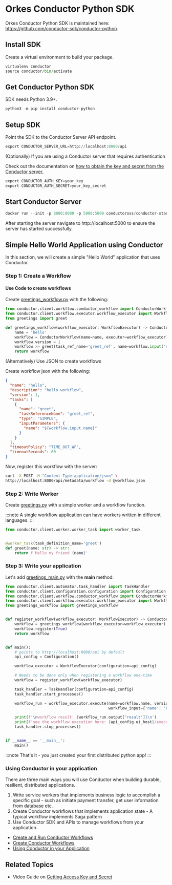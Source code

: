 
# Orkes Conductor Python SDK

Orkes Conductor Python SDK is maintained here: https://github.com/conductor-sdk/conductor-python.

## Install SDK

Create a virtual environment to build your package.

```python
virtualenv conductor
source conductor/bin/activate
```

## Get Conductor Python SDK

SDK needs Python 3.9+.

```python
python3 -m pip install conductor-python
```

## Setup SDK

Point the SDK to the Conductor Server API endpoint.

```python
export CONDUCTOR_SERVER_URL=http://localhost:8080/api
```

(Optionally) If you are using a Conductor server that requires authentication

Check out the documentation on [how to obtain the key and secret from the Conductor server.](https://orkes.io/content/access-control-and-security/applications)

```python
export CONDUCTOR_AUTH_KEY=your_key
export CONDUCTOR_AUTH_SECRET=your_key_secret
```

## Start Conductor Server

```python
docker run --init -p 8080:8080 -p 5000:5000 conductoross/conductor-standalone:3.15.0
```

After starting the server navigate to http://localhost:5000 to ensure the server has started successfully.

## Simple Hello World Application using Conductor

In this section, we will create a simple "Hello World" application that uses Conductor.

### Step 1: Create a Workflow

#### Use Code to create workflows

Create [greetings_workflow.py](https://github.com/conductor-sdk/conductor-python/blob/main/examples/greetings_workflow.py) with the following:

```python
from conductor.client.workflow.conductor_workflow import ConductorWorkflow
from conductor.client.workflow.executor.workflow_executor import WorkflowExecutor
from greetings import greet

def greetings_workflow(workflow_executor: WorkflowExecutor) -> ConductorWorkflow:
    name = 'hello'
    workflow = ConductorWorkflow(name=name, executor=workflow_executor)
    workflow.version = 1
    workflow >> greet(task_ref_name='greet_ref', name=workflow.input('name'))
    return workflow
```

(Alternatively) Use JSON to create workflows

Create workflow json with the following:

```json
{
  "name": "hello",
  "description": "hello workflow",
  "version": 1,
  "tasks": [
    {
      "name": "greet",
      "taskReferenceName": "greet_ref",
      "type": "SIMPLE",
      "inputParameters": {
        "name": "${workflow.input.name}"
      }
    }
  ],
  "timeoutPolicy": "TIME_OUT_WF",
  "timeoutSeconds": 60
}
```

Now, register this workflow with the server:

```bash
curl -X POST -H "Content-Type:application/json" \
http://localhost:8080/api/metadata/workflow -d @workflow.json
```

### Step 2: Write Worker

Create [greetings.py](https://github.com/conductor-sdk/conductor-python/blob/main/examples/greetings.py) with a simple worker and a workflow function.

:::note
A single workflow application can have workers written in different languages.
:::

```python
from conductor.client.worker.worker_task import worker_task


@worker_task(task_definition_name='greet')
def greet(name: str) -> str:
    return f'Hello my friend {name}'
```

### Step 3: Write your application

Let's add [greetings_main.py](https://github.com/conductor-sdk/conductor-python/blob/main/examples/greetings_main.py) with the **main** method:

```python
from conductor.client.automator.task_handler import TaskHandler
from conductor.client.configuration.configuration import Configuration
from conductor.client.workflow.conductor_workflow import ConductorWorkflow
from conductor.client.workflow.executor.workflow_executor import WorkflowExecutor
from greetings_workflow import greetings_workflow


def register_workflow(workflow_executor: WorkflowExecutor) -> ConductorWorkflow:
    workflow = greetings_workflow(workflow_executor=workflow_executor)
    workflow.register(True)
    return workflow


def main():
    # points to http://localhost:8080/api by default
    api_config = Configuration()

    workflow_executor = WorkflowExecutor(configuration=api_config)

    # Needs to be done only when registering a workflow one-time
    workflow = register_workflow(workflow_executor)

    task_handler = TaskHandler(configuration=api_config)
    task_handler.start_processes()

    workflow_run = workflow_executor.execute(name=workflow.name, version=workflow.version,
                                             workflow_input={'name': 'Orkes'})

    print(f'\nworkflow result: {workflow_run.output["result"]}\n')
    print(f'see the workflow execution here: {api_config.ui_host}/execution/{workflow_run.workflow_id}\n')
    task_handler.stop_processes()


if __name__ == '__main__':
    main()
```

:::note
That's it - you just created your first distributed python app!
:::

### Using Conductor in your application

There are three main ways you will use Conductor when building durable, resilient, distributed applications.

1. Write service workers that implements business logic to accomplish a specific goal - such as initiate payment transfer, get user information from database etc.
2. Create Conductor workflows that implements application state - A typical workflow implements Saga pattern
3. Use Conductor SDK and APIs to manage workflows from your application.

- [Create and Run Conductor Workflows](https://github.com/conductor-sdk/conductor-python/blob/main/workers.md)
- [Create Conductor Workflows](https://github.com/conductor-sdk/conductor-python/blob/main/workflows.md)
- [Using Conductor in your Application](https://github.com/conductor-sdk/conductor-python/blob/main/conductor_apps.md)

## Related Topics

- Video Guide on [Getting Access Key and Secret](/content/how-to-videos/access-key-and-secret)
